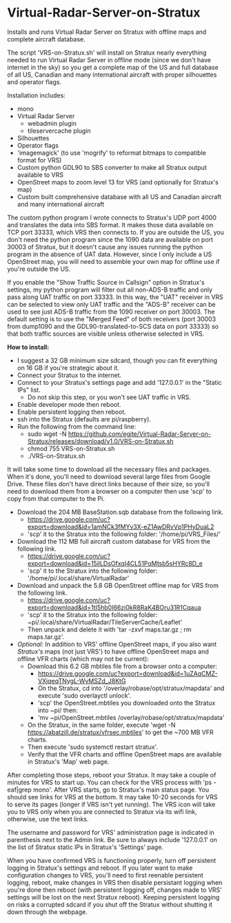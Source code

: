 # Virtual-Radar-Server-on-Stratux
Installs and runs Virtual Radar Server on Stratux with offline maps and complete aircraft database.

The script 'VRS-on-Stratux.sh' will install on Stratux nearly everything needed to run Virtual Radar Server in offline mode (since we don't have internet in the sky) so you get a complete map of the US and full database of all US, Canadian and many international aircraft with proper silhouettes and operator flags.  

Installation includes:
- mono
- Virtual Radar Server
  - webadmin plugin
  - tileservercache plugin
- Silhouettes
- Operator flags
- 'imagemagick' (to use 'mogrify' to reformat bitmaps to compatible format for VRS)
- Custom python GDL90 to SBS converter to make all Stratux output available to VRS
- OpenStreet maps to zoom level 13 for VRS (and optionally for Stratux's map)
- Custom built comprehensive database with all US and Canadian aircraft and many international aircraft

The custom python program I wrote connects to Stratux's UDP port 4000 and translates the data into SBS format.  It makes those data available on TCP port 33333, which VRS then connects to.  If you are outside the US, you don't need the python program since the 1090 data are available on port 30003 of Stratux, but it doesn't cause any issues running the python program in the absence of UAT data.  However, since I only include a US OpenStreet map, you will need to assemble your own map for offline use if you're outside the US.

If you enable the "Show Traffic Source in Callsign" option in Stratux's settings, my python program will filter out all non-ADS-B traffic and only pass along UAT traffic on port 33333.  In this way, the "UAT" receiver in VRS can be selected to view only UAT traffic and the "ADS-B" receiver can be used to see just ADS-B traffic from the 1090 receiver on port 30003.  The default setting is to use the "Merged Feed" of both receivers (port 30003 from dump1090 and the GDL90-translated-to-SCS data on port 33333) so that both traffic sources are visible unless otherwise selected in VRS.

**How to install:**
- I suggest a 32 GB minimum size sdcard, though you can fit everything on 16 GB if you're strategic about it.
- Connect your Stratux to the internet.
- Connect to your Stratux's settings page and add '127.0.0.1' in the "Static IPs" list.
  - Do not skip this step, or you won't see UAT traffic in VRS.
- Enable developer mode then reboot.
- Enable persistent logging then reboot.
- ssh into the Stratux (defaults are pi/raspberry).
- Run the following from the command line:
  - sudo wget -N https://github.com/egite/Virtual-Radar-Server-on-Stratux/releases/download/v1.0/VRS-on-Stratux.sh
  - chmod 755 VRS-on-Stratux.sh
  - ./VRS-on-Stratux.sh
  
It will take some time to download all the necessary files and packages.  When it's done, you'll need to download several large files from Google Drive. These files don't have direct links because of their size, so you'll need to download them from a browser on a computer then use 'scp' to copy from that computer to the Pi.

- Download the 204 MB BaseStation.sqb database from the following link.
  - https://drive.google.com/uc?export=download&id=1amNCk3fMYv3X-eZ1AwDRvVp1PHyDuaL2
  - 'scp' it to the Stratux into the following folder:  '/home/pi/VRS_Files/'
- Download the 112 MB full aircraft custom database for VRS from the following link.
  - https://drive.google.com/uc?export=download&id=15ilLDsOfxqI4CL51PqMtsb5sHYRc8D_e
  - 'scp' it to the Stratux into the following folder:  '/home/pi/.local/share/VirtualRadar'
- Download and unpack the 5.8 GB OpenStreet offline map for VRS from the following link.
  - https://drive.google.com/uc?export=download&id=1tI5hb0I66zj0kR8RaK4BOru31R1Cqaua
  - 'scp' it to the Stratux into the following folder:  ~pi/.local/share/VirtualRadar/TileServerCache/Leaflet'
  - Then unpack and delete it with 'tar -zxvf maps.tar.gz ; rm maps.tar.gz'.
- <em>Optional</em>:  In addition to VRS' offline OpenStreet maps, if you also want <em>Stratux's</em> maps (not just VRS') to have offline OpenStreet maps and offline VFR charts (which may not be current):
  - Download this 6.2 GB mbtiles file from a browser onto a computer:
    - https://drive.google.com/uc?export=download&id=1uZAqCMZ-VXjqeqTNygL-WyMSZd_J8KtG
    - On the Stratux, cd into '/overlay/robase/opt/stratux/mapdata' and execute 'sudo overlayctl unlock'.
    - 'scp' the OpenStreet.mbtiles you downloaded onto the Stratux into ~pi/ then:
    - 'mv ~pi/OpenStreet.mbtiles /overlay/robase/opt/stratux/mapdata'
  - On the Stratux, in the same folder, execute 'wget -N https://abatzill.de/stratux/vfrsec.mbtiles' to get the ~700 MB VFR charts.
  - Then execute 'sudo systemctl restart stratux'.
  - Verify that the VFR charts and offline OpenStreet maps are available in Stratux's 'Map' web page.

After completing those steps, reboot your Stratux.  It may take a couple of minutes for VRS to start up.  You can check for the VRS process with 'ps -eaf|grep mono'.
After VRS starts, go to Stratux's main status page.  You should see links for VRS at the bottom.  It may take 10-20 seconds for VRS to serve its pages (longer if VRS isn't yet running).
The VRS icon will take you to VRS only when you are connected to Stratux via its wifi link, otherwise,
use the text links.

The username and password for VRS' administration page is indicated in parenthesis next to the Admin link.
Be sure to always include '127.0.0.1' on the list of Stratux static IPs in Stratux's 'Settings' page.

When you have confirmed VRS is functioning properly, turn off persistent logging in Stratux's settings and reboot.
If you later want to make configuration changes to VRS, you'll need to first reenable persistent logging, reboot, make changes in VRS then disable persistant logging when you're done then reboot (with persistent logging off, changes made to VRS' settings will be lost on the next Stratux reboot).  Keeping persistent logging on risks a corrupted sdcard if you shut off the Stratux without shutting it down through the webpage.

